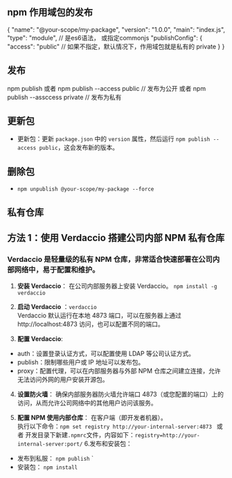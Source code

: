 ## npm 作用域包的发布
{
  "name": "@your-scope/my-package",
  "version": "1.0.0",
  "main": "index.js",
  "type": "module", // 是es6语法， 或指定commonjs
  "publishConfig": {
    "access": "public" // 如果不指定，默认情况下，作用域包就是私有的 private
  }
}
## 发布
npm publish 
或者 npm publish --access public // 发布为公开
或者 npm publish --assccess private // 发布为私有

## 更新包
* 更新包：更新 `package.json` 中的 `version` 属性，然后运行 `npm publish --access public`，这会发布新的版本。
## 删除包
* `npm unpublish @your-scope/my-package --force`

## 私有仓库

## 方法 1：使用 Verdaccio 搭建公司内部 NPM 私有仓库
### Verdaccio 是轻量级的私有 NPM 仓库，非常适合快速部署在公司内部网络中，易于配置和维护。

1. **安装 Verdaccio**： 在公司内部服务器上安装 Verdaccio。
`npm install -g verdaccio
`
2. **启动 Verdaccio** ：`verdaccio`  
Verdaccio 默认运行在本地 4873 端口，可以在服务器上通过 http://localhost:4873 访问，也可以配置不同的端口。

3. **配置 Verdaccio**: 
 * auth：设置登录认证方式，可以配置使用 LDAP 等公司认证方式。
 * publish：限制哪些用户或 IP 地址可以发布包。
 * proxy：配置代理，可以在内部服务器与外部 NPM 仓库之间建立连接，允许无法访问外网的用户安装开源包。

4. **设置防火墙**： 确保内部服务器防火墙允许端口 4873（或您配置的端口）上的访问，从而允许公司网络中的其他用户访问该服务。

5. **配置 NPM 使用内部仓库**： 在客户端（即开发者机器）。  
执行以下命令：`npm set registry http://your-internal-server:4873
`
或者
开发目录下新建`.npmrc`文件，内容如下：`registry=http://your-internal-server:port/`
6.发布和安装包：
 * 发布到私服： `npm publish`
`
 * 安装包： `npm install`